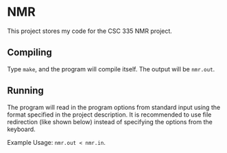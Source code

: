 # NMR

This project stores my code for the CSC 335 NMR project.

## Compiling

Type `make`, and the program will compile itself. The output will be `nmr.out`.

## Running

The program will read in the program options from standard input using the
format specified in the project description. It is recommended to use file
redirection (like shown below) instead of specifying the options from
the keyboard.

Example Usage: `nmr.out < nmr.in`.

